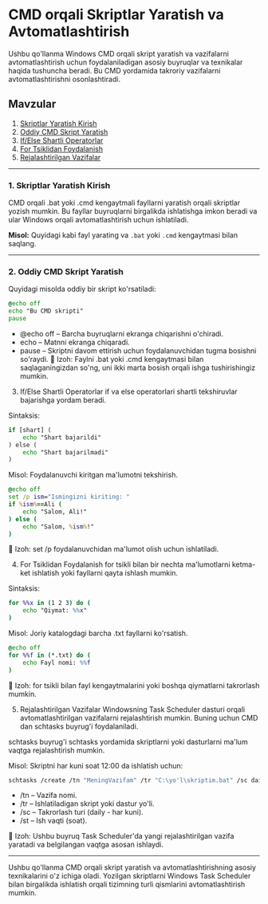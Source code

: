 # CMD orqali Skriptlar Yaratish va Avtomatlashtirish

Ushbu qo'llanma Windows CMD orqali skript yaratish va vazifalarni avtomatlashtirish uchun foydalaniladigan asosiy buyruqlar va texnikalar haqida tushuncha beradi. Bu CMD yordamida takroriy vazifalarni avtomatlashtirishni osonlashtiradi.

## Mavzular

1. [Skriptlar Yaratish Kirish](#skriptlar-yaratish-kirish)
2. [Oddiy CMD Skript Yaratish](#oddiy-cmd-skript-yaratish)
3. [If/Else Shartli Operatorlar](#ifelse-shartli-operatorlar)
4. [For Tsiklidan Foydalanish](#for-tsiklidan-foydalanish)
5. [Rejalashtirilgan Vazifalar](#rejalashtirilgan-vazifalar)

---

### 1. Skriptlar Yaratish Kirish

CMD orqali .bat yoki .cmd kengaytmali fayllarni yaratish orqali skriptlar yozish mumkin. Bu fayllar buyruqlarni birgalikda ishlatishga imkon beradi va ular Windows orqali avtomatlashtirish uchun ishlatiladi.

**Misol:** Quyidagi kabi fayl yarating va `.bat` yoki `.cmd` kengaytmasi bilan saqlang.

---

### 2. Oddiy CMD Skript Yaratish

Quyidagi misolda oddiy bir skript ko'rsatiladi:

```bat
@echo off
echo "Bu CMD skripti"
pause
```
 - @echo off – Barcha buyruqlarni ekranga chiqarishni o'chiradi.
 - echo – Matnni ekranga chiqaradi.
 - pause – Skriptni davom ettirish uchun foydalanuvchidan tugma bosishni so'raydi.
📘 Izoh: Faylni .bat yoki .cmd kengaytmasi bilan saqlaganingizdan so'ng, uni ikki marta bosish orqali ishga tushirishingiz mumkin.

3. If/Else Shartli Operatorlar
if va else operatorlari shartli tekshiruvlar bajarishga yordam beradi.

Sintaksis:

```bat
if [shart] ( 
    echo "Shart bajarildi"
) else (
    echo "Shart bajarilmadi"
)
```
Misol: Foydalanuvchi kiritgan ma'lumotni tekshirish.

```bat
@echo off
set /p ism="Ismingizni kiriting: "
if %ism%==Ali (
    echo "Salom, Ali!"
) else (
    echo "Salom, %ism%!"
)
```

📘 Izoh: set /p foydalanuvchidan ma'lumot olish uchun ishlatiladi.

4. For Tsiklidan Foydalanish
for tsikli bilan bir nechta ma'lumotlarni ketma-ket ishlatish yoki fayllarni qayta ishlash mumkin.

Sintaksis:

```bat
for %%x in (1 2 3) do (
    echo "Qiymat: %%x"
)
```
Misol: Joriy katalogdagi barcha .txt fayllarni ko'rsatish.

```bat
@echo off
for %%f in (*.txt) do (
    echo Fayl nomi: %%f
)
```
📘 Izoh: for tsikli bilan fayl kengaytmalarini yoki boshqa qiymatlarni takrorlash mumkin.

5. Rejalashtirilgan Vazifalar
Windowsning Task Scheduler dasturi orqali avtomatlashtirilgan vazifalarni rejalashtirish mumkin. Buning uchun CMD dan schtasks buyrug'i foydalaniladi.

schtasks buyrug'i
schtasks yordamida skriptlarni yoki dasturlarni ma'lum vaqtga rejalashtirish mumkin.

Misol: Skriptni har kuni soat 12:00 da ishlatish uchun:

```bash
schtasks /create /tn "MeningVazifam" /tr "C:\yo'l\skriptim.bat" /sc daily /st 12:00
```
 - /tn – Vazifa nomi.
 - /tr – Ishlatiladigan skript yoki dastur yo'li.
 - /sc – Takrorlash turi (daily - har kuni).
 - /st – Ish vaqti (soat).

📘 Izoh: Ushbu buyruq Task Scheduler'da yangi rejalashtirilgan vazifa yaratadi va belgilangan vaqtga asosan ishlaydi.

---
Ushbu qo'llanma CMD orqali skript yaratish va avtomatlashtirishning asosiy texnikalarini o'z ichiga oladi. Yozilgan skriptlarni Windows Task Scheduler bilan birgalikda ishlatish orqali tizimning turli qismlarini avtomatlashtirish mumkin.
